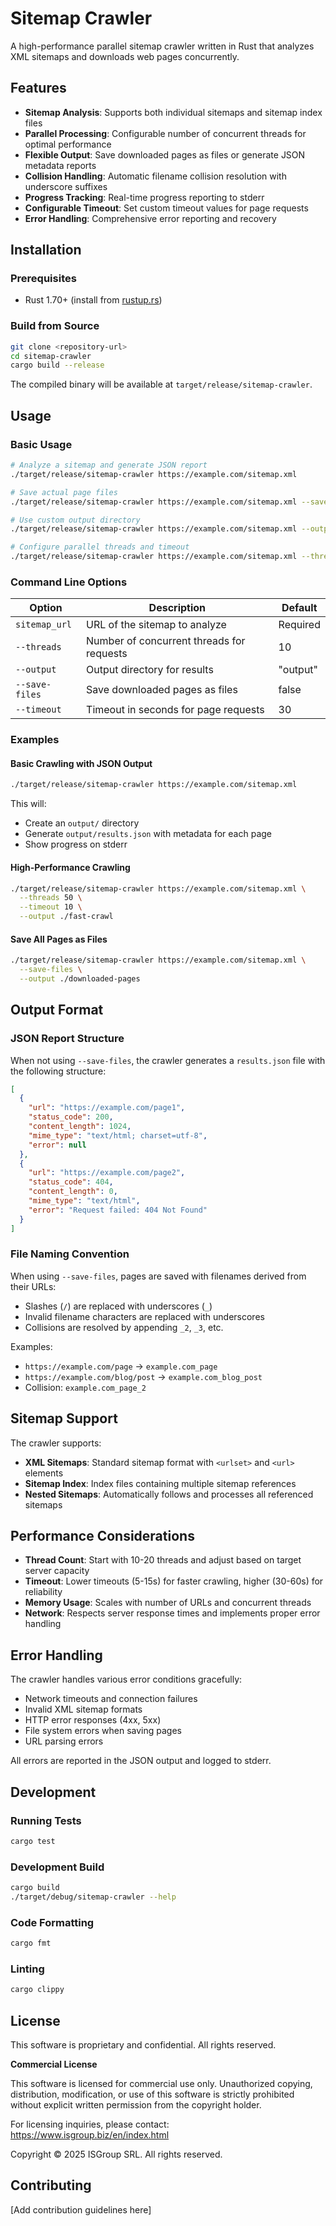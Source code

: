 # Sitemap Crawler

A high-performance parallel sitemap crawler written in Rust that analyzes XML sitemaps and downloads web pages concurrently.

## Features

- **Sitemap Analysis**: Supports both individual sitemaps and sitemap index files
- **Parallel Processing**: Configurable number of concurrent threads for optimal performance
- **Flexible Output**: Save downloaded pages as files or generate JSON metadata reports
- **Collision Handling**: Automatic filename collision resolution with underscore suffixes
- **Progress Tracking**: Real-time progress reporting to stderr
- **Configurable Timeout**: Set custom timeout values for page requests
- **Error Handling**: Comprehensive error reporting and recovery

## Installation

### Prerequisites

- Rust 1.70+ (install from [rustup.rs](https://rustup.rs/))

### Build from Source

```bash
git clone <repository-url>
cd sitemap-crawler
cargo build --release
```

The compiled binary will be available at `target/release/sitemap-crawler`.

## Usage

### Basic Usage

```bash
# Analyze a sitemap and generate JSON report
./target/release/sitemap-crawler https://example.com/sitemap.xml

# Save actual page files
./target/release/sitemap-crawler https://example.com/sitemap.xml --save-files

# Use custom output directory
./target/release/sitemap-crawler https://example.com/sitemap.xml --output ./crawled-pages

# Configure parallel threads and timeout
./target/release/sitemap-crawler https://example.com/sitemap.xml --threads 20 --timeout 60
```

### Command Line Options

| Option | Description | Default |
|--------|-------------|---------|
| `sitemap_url` | URL of the sitemap to analyze | Required |
| `--threads` | Number of concurrent threads for requests | 10 |
| `--output` | Output directory for results | "output" |
| `--save-files` | Save downloaded pages as files | false |
| `--timeout` | Timeout in seconds for page requests | 30 |

### Examples

#### Basic Crawling with JSON Output
```bash
./target/release/sitemap-crawler https://example.com/sitemap.xml
```
This will:
- Create an `output/` directory
- Generate `output/results.json` with metadata for each page
- Show progress on stderr

#### High-Performance Crawling
```bash
./target/release/sitemap-crawler https://example.com/sitemap.xml \
  --threads 50 \
  --timeout 10 \
  --output ./fast-crawl
```

#### Save All Pages as Files
```bash
./target/release/sitemap-crawler https://example.com/sitemap.xml \
  --save-files \
  --output ./downloaded-pages
```

## Output Format

### JSON Report Structure

When not using `--save-files`, the crawler generates a `results.json` file with the following structure:

```json
[
  {
    "url": "https://example.com/page1",
    "status_code": 200,
    "content_length": 1024,
    "mime_type": "text/html; charset=utf-8",
    "error": null
  },
  {
    "url": "https://example.com/page2",
    "status_code": 404,
    "content_length": 0,
    "mime_type": "text/html",
    "error": "Request failed: 404 Not Found"
  }
]
```

### File Naming Convention

When using `--save-files`, pages are saved with filenames derived from their URLs:
- Slashes (`/`) are replaced with underscores (`_`)
- Invalid filename characters are replaced with underscores
- Collisions are resolved by appending `_2`, `_3`, etc.

Examples:
- `https://example.com/page` → `example.com_page`
- `https://example.com/blog/post` → `example.com_blog_post`
- Collision: `example.com_page_2`

## Sitemap Support

The crawler supports:
- **XML Sitemaps**: Standard sitemap format with `<urlset>` and `<url>` elements
- **Sitemap Index**: Index files containing multiple sitemap references
- **Nested Sitemaps**: Automatically follows and processes all referenced sitemaps

## Performance Considerations

- **Thread Count**: Start with 10-20 threads and adjust based on target server capacity
- **Timeout**: Lower timeouts (5-15s) for faster crawling, higher (30-60s) for reliability
- **Memory Usage**: Scales with number of URLs and concurrent threads
- **Network**: Respects server response times and implements proper error handling

## Error Handling

The crawler handles various error conditions gracefully:
- Network timeouts and connection failures
- Invalid XML sitemap formats
- HTTP error responses (4xx, 5xx)
- File system errors when saving pages
- URL parsing errors

All errors are reported in the JSON output and logged to stderr.

## Development

### Running Tests
```bash
cargo test
```

### Development Build
```bash
cargo build
./target/debug/sitemap-crawler --help
```

### Code Formatting
```bash
cargo fmt
```

### Linting
```bash
cargo clippy
```

## License

This software is proprietary and confidential. All rights reserved.

**Commercial License**

This software is licensed for commercial use only. Unauthorized copying, distribution, modification, or use of this software is strictly prohibited without explicit written permission from the copyright holder.

For licensing inquiries, please contact: https://www.isgroup.biz/en/index.html

Copyright © 2025 ISGroup SRL. All rights reserved.

## Contributing

[Add contribution guidelines here]
